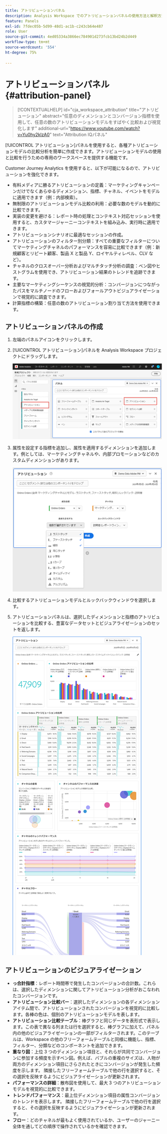 ```yaml
---
title: アトリビューションパネル
description: Analysis Workspace でのアトリビューションパネルの使用方法と解釈方法。
feature: Panels
exl-id: 7fdec05b-5d99-48d1-ac1b-c243cb64e487
role: User
source-git-commit: 4ed05334a3866ec784901d273fcb13bd24b2d449
workflow-type: tm+mt
source-wordcount: '554'
ht-degree: 75%

---
```


# アトリビューションパネル {#attribution-panel}

>[!CONTEXTUALHELP]
>id="cja_workspace_attribution"
>title="アトリビューション"
>abstract="任意のディメンションとコンバージョン指標を使用して、任意の数のアトリビューションモデルをすばやく比較および視覚化します"
>additional-url="https://www.youtube.com/watch?v=Yu0hy2klzA0" text="Attribution IQパネル"


[!UICONTROL アトリビューション]パネルを使用すると、各種アトリビューションモデルの比較分析を簡単に作成できます。アトリビューションモデルの使用と比較を行うための専用のワークスペースを提供する機能です。

Customer Journey Analytics を使用すると、以下が可能になるので、アトリビューションを強化できます。

* 有料メディアに勝るアトリビューションの定義：マーケティングキャンペーンだけでなくあらゆるディメンション、指標、チャネル、イベントをモデルに適用できます（例：内部検索）。
* 無制限のアトリビューションモデル比較の利用：必要な数のモデルを動的に比較できます。
* 実装の変更を避ける：レポート時の処理とコンテキスト対応セッションを使用すると、カスタマージャーニーコンテキストを組み込み、実行時に適用できます。
* アトリビューションシナリオに最適なセッションの作成。
* アトリビューションのフィルター別分類：すべての重要なフィルターについてマーケティングチャネルのパフォーマンスを容易に比較できます（例：新規顧客とリピート顧客、製品 X と製品 Y、ロイヤルティレベル、CLV など）。
* チャネルのクロスオーバー分析およびマルチタッチ分析の調査：ベン図やヒストグラムを使用でき、アトリビューション結果のトレンドを追跡できます。
* 主要なマーケティングシーケンスの視覚的分析：コンバージョンにつながったパスをマルチノードのフローおよびフォールアウトビジュアライゼーションで視覚的に調査できます。
* 計算指標の構築：任意の数のアトリビューション割り当て方法を使用できます。

## アトリビューションパネルの作成

1. 左端のパネルアイコンをクリックします。
1. [!UICONTROL アトリビューション]パネルを Analysis Workspace プロジェクトにドラッグします。

   ![アトリビューションパネルがハイライト表示された新規プロジェクトウィンドウ。](assets/Attribution_Panel_1.png)

1. 属性を設定する指標を追加し、属性を適用するディメンションを追加します。例としては、マーケティングチャネルや、内部プロモーションなどのカスタムディメンションがあります。

   ![選択した複数のディメンションと指標を表示するアトリビューションパネルウィンドウ。](assets/attribution_panel2.png)

1. 比較するアトリビューションモデルとルックバックウィンドウを選択します。

1. アトリビューションパネルは、選択したディメンションと指標のアトリビューションを比較する、豊富なデータセットとビジュアライゼーションのセットを返します。

   ![選択した指標とディメンションを比較するアトリビューションパネルのビジュアライゼーション。](assets/attr_panel_vizs.png)

## アトリビューションのビジュアライゼーション

* **っ合計指標**：レポート時間帯で発生したコンバージョンの合計数。これらは、選択したディメンションに関してアトリビューション分析がおこなわれたコンバージョンです。
* **アトリビューション比較バー**：選択したディメンションの各ディメンションアイテム間で、アトリビューションされたコンバージョンを視覚的に比較します。各棒の色は、個別のアトリビューションモデルを表します。
* **アトリビューション比較テーブル**：棒グラフと同じデータを表形式で表示します。この表で異なる列または行を選択すると、棒グラフに加えて、パネル内の他のビジュアライゼーションの一部がフィルターされます。このテーブルは、Workspace の他のフリーフォームテーブルと同様に機能し、指標、フィルター、分類などのコンポーネントを追加できます。
* **重なり図**：上位 3 つのディメンション項目と、それらが共同でコンバージョンに参加する頻度を示すベン図。例えば、バブルの重複のサイズは、人物が両方のディメンション項目にさらされたときにコンバージョンが発生した頻度を示します。 隣接したフリーフォームテーブルで他の行を選択すると、その選択を反映するようにビジュアライゼーションが更新されます。
* **パフォーマンスの詳細**：散布図を使用して、最大 3 つのアトリビューションモデルを視覚的に比較できます。
* **トレンドパフォーマンス**：最上位ディメンション項目の属性コンバージョンのトレンドを表示します。 隣接したフリーフォームテーブルで他の行を選択すると、その選択を反映するようにビジュアライゼーションが更新されます。
* **フロー**：どのチャネルが最もよく使用されているか、ユーザーのジャーニー全体を通してどの順序で操作されているかを確認できます。
